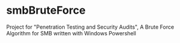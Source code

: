 # smbBruteForce
Project for "Penetration Testing and Security Audits", A Brute Force Algorithm for SMB written with Windows Powershell 
